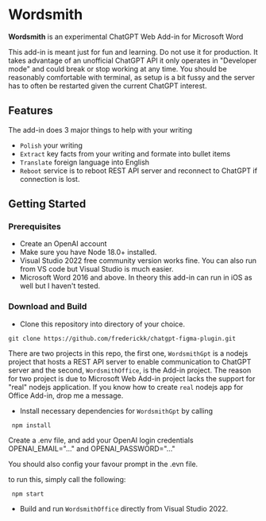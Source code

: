 # Wordsmith
<b>Wordsmith</b> is an experimental ChatGPT Web Add-in for Microsoft Word 

This add-in is meant just for fun and learning. Do not use it for production. It takes advantage of an unofficial ChatGPT API it only operates in "Developer mode" and could break or stop working at any time. You should be reasonably comfortable with terminal, as setup is a bit fussy and the server has to often be restarted given the current ChatGPT interest.

## Features
The add-in does 3 major things to help with your writing

* `Polish` your writing
* `Extract` key facts from your writing and formate into bullet items
* `Translate` foreign language into English
*  `Reboot` service is to reboot REST API server and reconnect to ChatGPT if connection is lost.

## Getting Started
### Prerequisites

* Create an OpenAI account
* Make sure you have Node 18.0+ installed. 
* Visual Studio 2022 free community version works fine. You can also run from VS code but Visual Studio is much easier.
* Microsoft Word 2016 and above. In theory this add-in can run in iOS as well but I haven't tested.

### Download and Build

* Clone this repository into directory of your choice. 
```git 
git clone https://github.com/frederickk/chatgpt-figma-plugin.git
```
There are two projects in this repo, the first one, `WordsmithGpt` is a nodejs project that hosts a REST API server to enable communication to ChatGPT server and the second, `WordsmithOffice`, is the Add-in project. The reason for two project is due to Microsoft Web Add-in project lacks the support for "real" nodejs application. If you know how to create `real` nodejs app for Office Add-in, drop me a message.

* Install necessary dependencies for `WordsmithGpt` by calling
```node
 npm install
 ```

Create a .env file, and add your OpenAI login credentials OPENAI_EMAIL="..." and OPENAI_PASSWORD="..."

You should also config your favour prompt in the .evn file.

to run this, simply call the following:
```node
 npm start
 ```
* Build and run `WordsmithOffice` directly from Visual Studio 2022.


